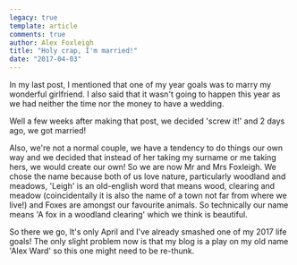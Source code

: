 ```yaml
---
legacy: true 
template: article 
comments: true 
author: Alex Foxleigh
title: "Holy crap, I'm married!"
date: "2017-04-03"
---
```


In my last post, I mentioned that one of my year goals was to marry my wonderful girlfriend. I also said that it wasn't going to happen this year as we had neither the time nor the money to have a wedding.

Well a few weeks after making that post, we decided 'screw it!' and 2 days ago, we got married!

Also, we're not a normal couple, we have a tendency to do things our own way and we decided that instead of her taking my surname or me taking hers, we would create our own! So we are now Mr and Mrs Foxleigh. We chose the name because both of us love nature, particularly woodland and meadows, 'Leigh' is an old-english word that means wood, clearing and meadow (coincidentally it is also the name of a town not far from where we live!) and Foxes are amongst our favourite animals. So technically our name means 'A fox in a woodland clearing' which we think is beautiful.

So there we go, It's only April and I've already smashed one of my 2017 life goals! The only slight problem now is that my blog is a play on my old name 'Alex Ward' so this one might need to be re-thunk.
